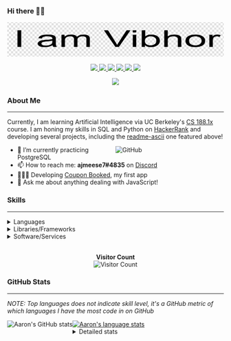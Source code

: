 ### Hi there 👋🏻
[![Aaron Meese!](https://raw.githubusercontent.com/dev-vibhor/dev-vibhor/master/Capture.PNG)](https://github.com/ajmeese7/readme-ascii "README ASCII")

<p align="center">
  <a href="https://github.com/ajmeese7">
    <img src="https://img.shields.io/badge/-Github-000?style=flat&logo=Github&logoColor=white" />
  </a>
  <a href="https://www.linkedin.com/in/aaronmeese/">
    <img src="https://img.shields.io/badge/-LinkedIn-blue?style=flat&logo=Linkedin&logoColor=white" />
  </a>
  <a href="https://www.instagram.com/ajmeese7">
    <img src="https://img.shields.io/badge/-Instagram-c13584?style=flat&labelColor=c13584&logo=instagram&logoColor=white" />
  </a>
  <a href="https://twitter.com/ajmeese7">
    <img src="https://img.shields.io/badge/-Twitter-1ca0f1?style=flat-square&labelColor=1ca0f1&logo=twitter&logoColor=white&link=https://twitter.com/ajmeese7" />
  </a>
  <a href="https://medium.com/@ajmeese7">
    <img src="https://img.shields.io/badge/-Medium-03a57a?style=flat-square&labelColor=000000&logo=Medium&link=https://medium.com/@ajmeese7/" />
  </a>
  <a href="mailto:ajmeese7@gmail.com">
    <img src="https://img.shields.io/badge/-Gmail-c14438?style=flat&logo=Gmail&logoColor=white" />
  </a>
</p>
<p align="center">
  <a href="https://www.codewars.com/users/ajmeese7">
    <img src="https://www.codewars.com/users/ajmeese7/badges/large" />
  </a>
</p>

### About Me ###
----------------------------------------------------------------------------------------------------------------------------
Currently, I am learning Artificial Intelligence via UC Berkeley's [CS 188.1x](https://courses.edx.org/courses/BerkeleyX/CS188.1x-4/1T2015/course/) course.
I am honing my skills in SQL and Python on [HackerRank](https://www.hackerrank.com/ajmeese7) and developing several projects, including the 
[readme-ascii](https://github.com/ajmeese7/readme-ascii) one featured above!

<img width="50%" align="right" alt="GitHub" src="https://raw.githubusercontent.com/onimur/.github/master/.resources/git-header.svg" />

- 🔭 I’m currently practicing PostgreSQL
- 📫 How to reach me: **ajmeese7#4835** on [Discord](https://discord.com)
- 👨🏼‍💻 Developing [Coupon Booked](https://couponbooked.com), my first app
- 💬 Ask me about anything dealing with JavaScript!
<!-- TODO: make this pretty enough to promote!
- 🎯 Portfolio site: [https://aaronmeese.com](https://aaronmeese.com/)
-->

### Skills ###
----------------------------------------------------------------------------------------------------------------------------
<details>
<summary>Languages</summary>

+ JavaScript
+ HTML
+ CSS
    + [README ASCII](https://github.com/ajmeese7/readme-ascii)
+ PHP
+ Java
    + [BRCC Java](https://github.com/ajmeese7/brcc-java)
    + [Euler Problems](https://github.com/ajmeese7/euler-problems)

</details>
<details>
<summary>Libraries/Frameworks</summary>

+ NodeJS
    + [Snapchat Share](https://github.com/ajmeese7/snapchat-share)
    + [FRC Spreadsheets](https://github.com/ajmeese7/frc-spreadsheets)
+ Cordova
+ jQuery
+ Discord.js
    + [Spambot](https://github.com/ajmeese7/spambot)
    + [Automatic Reactions](https://github.com/ajmeese7/automatic-reactions)
    + [Multiple Reactions](https://github.com/ajmeese7/multiple-reactions)

</details>
<details>
<summary>Software/Services</summary>

+ Wallpaper Engine
    + [Random Wallpaper](https://github.com/ajmeese7/random-wallpaper)
    + [Image of the Day](https://github.com/ajmeese7/image-of-the-day)
+ phpMyAdmin
+ Cloudinary
+ Puppeteer
    + [README ASCII](https://github.com/ajmeese7/readme-ascii)
    + [Dynamic Page Retrieval](https://github.com/ajmeese7/dynamic-page-retrieval)
+ Nightmare.js
    + [Steam Queue Clicker](https://github.com/ajmeese7/steam-queue-clicker)
    + [Repbot](https://github.com/ajmeese7/repbot)
+ Firefox Extensions
    + [Chess Next Move](https://github.com/ajmeese7/chess-next-move)
    + [Gmail Label Organizer](https://github.com/ajmeese7/gmail-label-organizer)
+ Google Analytics
+ Heroku
+ Nexmo
</details>

<p align="center">
  <br>
  <b>Visitor Count</b><br>
  <img src="https://profile-counter.glitch.me/ajmeese7/count.svg" alt="Visitor Count"/>
</p>

### GitHub Stats ###
----------------------------------------------------------------------------------------------------------------------------
*NOTE: Top languages does not indicate skill level, it's a GitHub metric of which languages I have the most code in on GitHub*

<a href="https://profile-summary-for-github.com/user/ajmeese7">
  <img align="left" height="170px" src="https://github-readme-stats.vercel.app/api?username=ajmeese7&show_icons=true&line_height=27&count_private=true&include_all_commits=true" alt="Aaron's GitHub stats"/>
  <img src="https://github-readme-stats.vercel.app/api/top-langs/?username=ajmeese7&hide_langs_below=5&layout=compact" alt="Aaron's language stats"/>
</a>

<details>
<summary>Detailed stats</summary>

### :zap: Recent Activity
<!--START_SECTION:activity-->
1. ❗️ Opened issue [#107](https://github.com//tipsy/profile-summary-for-github/issues/107) in [tipsy/profile-summary-for-github](https://github.com//tipsy/profile-summary-for-github)
2. ❗️ Opened issue [#46](https://github.com//anmol098/waka-readme-stats/issues/46) in [anmol098/waka-readme-stats](https://github.com//anmol098/waka-readme-stats)
3. 💪 Opened PR [#45](https://github.com//anmol098/waka-readme-stats/pull/45) in [anmol098/waka-readme-stats](https://github.com//anmol098/waka-readme-stats)
4. 🗣 Commented on [#3](https://github.com//ajmeese7/readme-ascii/issues/3) in [ajmeese7/readme-ascii](https://github.com//ajmeese7/readme-ascii)
5. 🗣 Commented on [#3](https://github.com//ajmeese7/readme-ascii/issues/3) in [ajmeese7/readme-ascii](https://github.com//ajmeese7/readme-ascii)
<!--END_SECTION:activity-->

### 🧐 Waka Stats
<!--START_SECTION:waka-->
![Lines of code](https://img.shields.io/badge/From%20Hello%20World%20I've%20written-7.5%20million%20Lines%20of%20code-blue)

**🐱 My GitHub Data** 

> 🏆 442 Contributions in year 2020
 > 
> 📦 Used 44.2 kB in GitHub's Storage 
 > 
> 💼 Opted to Hire
 > 
> 📜 43 Public Repositories 
 > 
> 🔑 15 Owned Private Repositories 

**I'm an early 🐤** 

```text
🌞 Morning    113 commits    ██████░░░░░░░░░░░░░░░░░░░   25.51% 
🌆 Daytime    213 commits    ████████████░░░░░░░░░░░░░   48.08% 
🌃 Evening    113 commits    ██████░░░░░░░░░░░░░░░░░░░   25.51% 
🌙 Night      4 commits      ░░░░░░░░░░░░░░░░░░░░░░░░░   0.9%

```
📅 **I'm Most Productive on Saturdays** 

```text
Monday       46 commits     ██░░░░░░░░░░░░░░░░░░░░░░░   10.38% 
Tuesday      62 commits     ███░░░░░░░░░░░░░░░░░░░░░░   14.0% 
Wednesday    65 commits     ███░░░░░░░░░░░░░░░░░░░░░░   14.67% 
Thursday     65 commits     ███░░░░░░░░░░░░░░░░░░░░░░   14.67% 
Friday       74 commits     ████░░░░░░░░░░░░░░░░░░░░░   16.7% 
Saturday     75 commits     ████░░░░░░░░░░░░░░░░░░░░░   16.93% 
Sunday       56 commits     ███░░░░░░░░░░░░░░░░░░░░░░   12.64%

```


📊 **This week I spent my time on** 

```text
⌚︎ Timezone: America/Chicago

💬 Languages: 
JavaScript               4 hrs 54 mins       ███████████████░░░░░░░░░░   62.32% 
Markdown                 1 hr 7 mins         ███░░░░░░░░░░░░░░░░░░░░░░   14.37% 
HTML                     30 mins             █░░░░░░░░░░░░░░░░░░░░░░░░   6.5% 
YAML                     26 mins             █░░░░░░░░░░░░░░░░░░░░░░░░   5.67% 
Other                    14 mins             ░░░░░░░░░░░░░░░░░░░░░░░░░   3.16%

🐱‍💻 Projects: 
galley-calls             3 hrs 11 mins       ██████████░░░░░░░░░░░░░░░   40.52% 
legendary-octo-waffle    1 hr 25 mins        ████░░░░░░░░░░░░░░░░░░░░░   18.06% 
ajmeese7                 1 hr 10 mins        ███░░░░░░░░░░░░░░░░░░░░░░   15.0% 
steam-summary            55 mins             ███░░░░░░░░░░░░░░░░░░░░░░   11.72% 
coupon-book              20 mins             █░░░░░░░░░░░░░░░░░░░░░░░░   4.38%

```

**I mostly code in JavaScript** 

```text
JavaScript               19 repos            █████████████░░░░░░░░░░░░   52.78% 
HTML                     7 repos             ████░░░░░░░░░░░░░░░░░░░░░   19.44% 
Java                     4 repos             ██░░░░░░░░░░░░░░░░░░░░░░░   11.11% 
Python                   2 repos             █░░░░░░░░░░░░░░░░░░░░░░░░   5.56% 
CSS                      1 repos             ░░░░░░░░░░░░░░░░░░░░░░░░░   2.78%

```


**Timeline**

![Chart not found](https://github.com/ajmeese7/ajmeese7/blob/master/charts/bar_graph.png) 


<!--END_SECTION:waka-->
</details>

